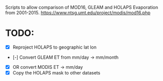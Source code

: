 <!-- README.md -->
Scripts to allow comparison of MOD16, GLEAM and HOLAPS Evaporation from 2001-2015.
https://www.ntsg.umt.edu/project/modis/mod16.php

# TODO:
- [x] Reproject HOLAPS to geographic lat lon
- [-] Convert GLEAM ET from mm/day -> mm/month
- [x] OR convert MODIS ET -> mm/day
- [x] Copy the HOLAPS mask to other datasets
